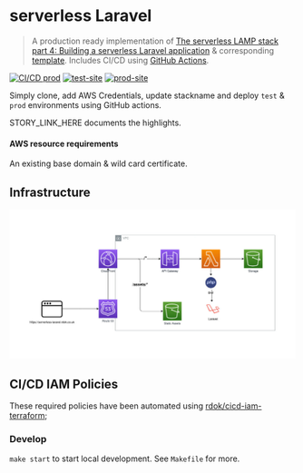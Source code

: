 #  serverless Laravel
> A production ready implementation of [The serverless LAMP stack part 4: Building a serverless Laravel application](https://aws.amazon.com/blogs/compute/the-serverless-lamp-stack-part-4-building-a-serverless-laravel-application/) & corresponding [template](https://github.com/aws-samples/php-examples-for-aws-lambda/blob/master/0.4-Building-A-Serverless-Laravel-App-With-AWS-SAM/template.yaml). Includes CI/CD using [GitHub Actions][ci_cd].
 
[![CI/CD prod][cd_prod_badge]][cd_prod]
[![test-site][test_site_badge]][test_site]
[![prod-site][prod_site_badge]][prod_site]

Simply clone, add AWS Credentials, update stackname and deploy `test` & `prod` environments using GitHub actions.

STORY_LINK_HERE documents the highlights. 

#### AWS resource requirements
An existing base domain & wild card certificate.

## Infrastructure
![alt text][infrastructure]

## CI/CD IAM Policies

These required policies have been automated using [rdok/cicd-iam-terraform](https://github.com/rdok/cicd-iam-terraform/blob/acf4c6f084807f8b704cd63b0a757c822f4076cb/serverless-laravel.tf#L1);


### Develop
`make start` to start local development. See `Makefile` for more.

[bref]: https://bref.sh/
[ci_cd]: https://github.com/rdok/serverless-laravel/actions
[cd_prod_badge]: https://github.com/rdok/serverless-laravel/actions/workflows/deploy.yml/badge.svg?event=workflow_dispatch
[cd_prod]: https://github.com/rdok/serverless-laravel/actions/workflows/deploy.yml
[prod_site_badge]: https://img.shields.io/badge/prod-blue?style=flat-square&logo=amazon-aws
[prod_site]: https://serverless-laravel.rdok.co.uk/
[test_site_badge]: https://img.shields.io/badge/Test-green?style=flat-square&logo=amazon-aws
[test_site]: https://serverless-laravel-test.rdok.co.uk/
[infrastructure]: ./infrastructure.jpg
